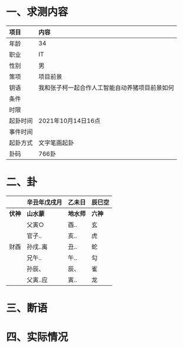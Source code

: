 # 一、求测内容
|项目|内容|
|:-|:-|
|年龄|34|
|职业|IT|
|性别|男|
|策项|项目前景|
|钥语|我和张子柯一起合作人工智能自动养猪项目前景如何|
|条件||
|时限||
|起卦时间|2021年10月14日16点|
|事件时间||
|起卦方式|文字笔画起卦|
|卦码|766卦|

# 二、卦
||辛丑年戊戌月|乙未日|辰巳空|
|:-|:-|:-|:-|
|**伏神**|**山水蒙**|**地水师**|**六神**|
||父寅○|酉..|玄|
||官子..|亥..|虎|
|财酉|孙戌..离|丑..|蛇|
||兄午..|午..|勾|
||孙辰、|辰、|雀|
||父寅..应|寅..|龙|


# 三、断语

# 四、实际情况